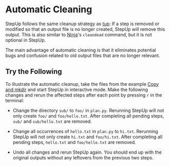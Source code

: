 # Automatic Cleaning

StepUp follows the same cleanup strategy as [tup](https://gittup.org/tup/index.html):
If a step is removed or modified so that an output file is no longer created,
StepUp will remove this output.
This is also similar to [Ninja](https://ninja-build.org/)'s `cleandead` command, but it is not optional in StepUp.

The main advantage of automatic cleaning is that it eliminates potential bugs and confusion related to old output files that are no longer relevant.


## Try the Following

To illustrate the automatic cleanup, take the files from the example [Copy and mkdir](copy_mkdir.md)
and start StepUp in interactive mode.
Make the following changes and rerun the affected steps after each point by pressing `r` in the terminal:

- Change the directory `sub/` to `foo/` in `plan.py`.
  Rerunning StepUp will not only create `foo/` and `foo/hello.txt`.
  After completing all pending steps, `sub/` and `sub/hello.txt` are removed.

- Change all occurrences of `hello.txt` in `plan.py` to `hi.txt`.
  Rerunning StepUp will not only create `hi.txt` and `foo/hi.txt`.
  After completing all pending steps, `hello.txt` and `foo/hello.txt` are removed.

- Undo all changes and rerun StepUp again.
  You should end up with the original outputs without any leftovers from the previous two steps.
